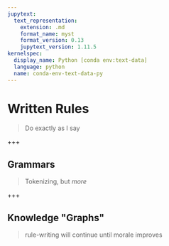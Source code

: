 ```yaml
---
jupytext:
  text_representation:
    extension: .md
    format_name: myst
    format_version: 0.13
    jupytext_version: 1.11.5
kernelspec:
  display_name: Python [conda env:text-data]
  language: python
  name: conda-env-text-data-py
---
```


# Written Rules

> Do exactly as I say

+++

## Grammars

> Tokenizing, but _more_

+++

## Knowledge "Graphs"

> rule-writing will continue until morale improves

```{code-cell} ipython3

```
